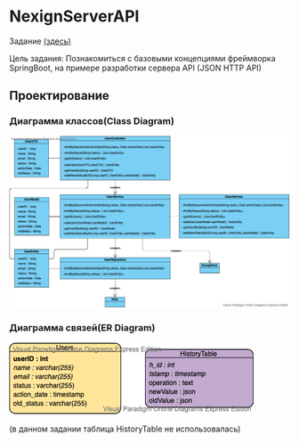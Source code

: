 # NexignServerAPI

Задание [(здесь)](https://yadi.sk/i/Ce13lEoIvoEQIg)

Цель задания:
Познакомиться с базовыми концепциями фреймворка SpringBoot, на примере разработки сервера API (JSON HTTP API)

## Проектирование 

### Диаграмма классов(Class Diagram)
![User Interface](./UML/ClassDiagram.vpd.png)

### Диаграмма связей(ER Diagram)
![User Interface](./UML/ERDiagram.vpd.png)

(в данном задании таблица HistoryTable не использовалась)
